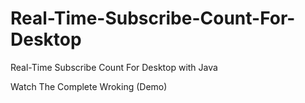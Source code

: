 # Real-Time-Subscribe-Count-For-Desktop
Real-Time Subscribe Count For Desktop with Java 

Watch The Complete Wroking (Demo)

